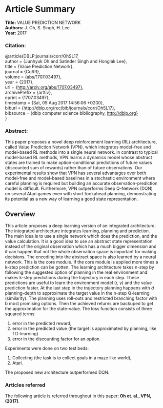 # Article Summary

**Title:** VALUE PREDICTION NETWORK <br/>
**Authors:** J. Oh, S. Singh, H. Lee <br/>
**Year:** 2017

### Citation:

@article{DBLP:journals/corr/OhSL17, <br/>
  author    = {Junhyuk Oh and Satinder Singh and Honglak Lee}, <br/>
  title     = {Value Prediction Network}, <br/>
  journal   = {CoRR}, <br/>
  volume    = {abs/1707.03497}, <br/>
  year      = {2017}, <br/>
  url       = {http://arxiv.org/abs/1707.03497}, <br/>
  archivePrefix = {arXiv}, <br/>
  eprint    = {1707.03497}, <br/>
  timestamp = {Sat, 05 Aug 2017 14:56:06 +0200}, <br/>
  biburl    = {http://dblp.org/rec/bib/journals/corr/OhSL17}, <br/>
  bibsource = {dblp computer science bibliography, http://dblp.org} <br/>
}

### Abstract:

This paper proposes a novel deep reinforcement learning (RL) architecture, called
Value Prediction Network (VPN), which integrates model-free and model-based
RL methods into a single neural network. In contrast to typical model-based
RL methods, VPN learns a dynamics model whose abstract states are trained
to make option-conditional predictions of future values (discounted sum of rewards) rather than of future observations. Our experimental results show that
VPN has several advantages over both model-free and model-based baselines in a
stochastic environment where careful planning is required but building an accurate
observation-prediction model is difficult. Furthermore, VPN outperforms Deep
Q-Network (DQN) on several Atari games even with short-lookahead planning,
demonstrating its potential as a new way of learning a good state representation.

## Overview

This article proposes a deep learning version of an integrated architecture.
The integrated architecture integrates learning, planning and prediction. 
The main idea is to use a single network which does the prediction, and the value calculation. 
It is a good idea to use an abstract state representation instead of the original observation 
which has a much bigger dimension and it can happen that not the whole observation space is important for making decisions. 
The encoding into the abstract space is also learned by a neural network. This is the core module. 
If the core module is applied more times a k-step prediction can be gotten. 
The learning architecture takes n-step by following the suggested option of planning in the real environment and 
makes k-step predictions during the trajectory in each step. These predictions are useful to learn the environment 
model (r, γ) and the value prediction faster. At the last step in the trajectory planning happens with *d* planning-depth to 
approximate the target value in the n-step Q-learning (similarity). 
The planning uses roll-outs and restricted branching factor with b most promising options. 
Then the achieved returns are backuped to get the approximation for the state-value. 
The loss function consists of three squared terms: 
1) error in the predicted reward, 
2) error in the predicted value (the target is approximated by planning, like TD-learning) 
3) error in the discounting factor for an option.

Experiments were done on two test beds: 
1) Collecting (the task is to collect goals in a maze like world), 
2) Atari. 

The proposed new architecture outperformed DQN.  

### Articles referred

The following article is referred throughout in this paper: **Oh et. al., VPN, (2017)**. 
